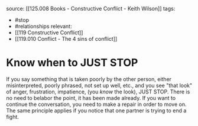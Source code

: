 source: [[125.008 Books - Constructive Conflict - Keith Wilson]]
tags:
- #stop 
- #relationships 
relevant:
- [[119 Constructive Conflict]]
- [[119.010 Conflict - The 4 sins of conflict]]

# Know when to JUST STOP

If you say something that is taken poorly by the other person, either misinterpreted, poorly phrased, not set up well, etc., and you see "that look" of anger, frustration, impatience, (you _know_ the look), JUST STOP. There is no need to belabor the point, it has been made already. If you want to continue the conversation, you need to make a repair in order to move on. The same principle applies if you notice that one partner is trying to end a fight. 

